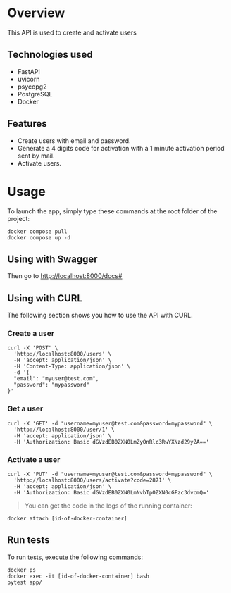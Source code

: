 # Overview

This API is used to create and activate users

## Technologies used
- FastAPI
- uvicorn
- psycopg2
- PostgreSQL
- Docker

## Features
- Create users with email and password.
- Generate a 4 digits code for activation with a 1 minute activation period sent by mail.
- Activate users.

# Usage

To launch the app, simply type these commands at the root folder of the project:

```
docker compose pull
docker compose up -d
```

## Using with Swagger

Then go to [http://localhost:8000/docs#](http://localhost:8000/docs#)

## Using with CURL

The following section shows you how to use the API with CURL.

### Create a user

```
curl -X 'POST' \
  'http://localhost:8000/users' \
  -H 'accept: application/json' \
  -H 'Content-Type: application/json' \
  -d '{
  "email": "myuser@test.com",
  "password": "mypassword"
}'
```

### Get a user

```
curl -X 'GET' -d "username=myuser@test.com&password=mypassword" \
  'http://localhost:8000/user/1' \
  -H 'accept: application/json' \
  -H 'Authorization: Basic dGVzdEB0ZXN0LmZyOnRlc3RwYXNzd29yZA=='
```

### Activate a user

```
curl -X 'PUT' -d "username=myuser@test.com&password=mypassword" \
  'http://localhost:8000/users/activate?code=2871' \
  -H 'accept: application/json' \
  -H 'Authorization: Basic dGVzdEB0ZXN0LmNvbTp0ZXN0cGFzc3dvcmQ='
```

> You can get the code in the logs of the running container:
```
docker attach [id-of-docker-container]
```

## Run tests

To run tests, execute the following commands:

```
docker ps
docker exec -it [id-of-docker-container] bash
pytest app/
```
